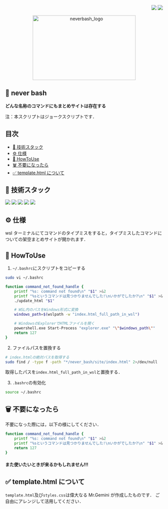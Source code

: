 <p align="right">
<img src="https://shields.io/badge/python-3.12.8-green.svg?labelColor=3670A0&logo=python&logoColor=ffdd54">
<img src="https://shields.io/badge/pyinstaller-6.15.0-green.svg?logo=python&logoColor=ffdd54">
</p>

<p align="center">
<img width="329" height="206" alt="neverbash_logo" src="https://github.com/user-attachments/assets/f16505f1-2b13-4618-a50f-2c9a7a8598bc" />
</p>

## 🤩 never bash

**どんな名称のコマンドにもまとめサイトは存在する**

注：本スクリプトはジョークスクリプトです．

## 目次

- [🔧 技術スタック](#-技術スタック)
- [⚙️ 仕様](#️-仕様)
- [🚀 HowToUse](#-howtouse)
- [🗑️ 不要になったら](#️-不要になったら)
- [✅ template.html について](#-templatehtmlについて)

## 🔧 技術スタック

<img src="https://shields.io/badge/python-3670A0.svg?logo=python&style=for-the-badge&logoColor=ffdd54">
<img src="https://shields.io/badge/html-f06529.svg?logo=html5&style=for-the-badge&logoColor=white">
<img src="https://shields.io/badge/css-36c.svg?logo=css&style=for-the-badge">

<img src="https://shields.io/badge/gemini-ffffff.svg?logo=googlegemini&style=for-the-badge&logoColor=blue">
<img src="https://shields.io/badge/wsl2-000000.svg?logo=linux&style=for-the-badge">

## ⚙️ 仕様

wsl ターミナルにてコマンドのタイプミスをすると，タイプミスしたコマンドについての架空まとめサイトが開かれます．

## 🚀 HowToUse

1. `~/.bashrc`にスクリプトをコピーする

```sh
sudo vi ~/.bashrc
```

```sh
function command_not_found_handle {
    printf "%s: command not found\n" "$1" >&2
    printf "%sというコマンドは見つかりませんでした!\nいかがでしたか?\n" "$1" >&2
    ./update_html "$1"

    # WSL内のパスをWindows形式に変換
    windows_path=$(wslpath -w "index.html_full_path_in_wsl")

    # WindowsのExplorerでHTMLファイルを開く
    powershell.exe Start-Process "explorer.exe" "\"$windows_path\""
    return 127
}
```

2. ファイルパスを置換する

```sh
# index.htmlの絶対パスを取得する
sudo find / -type f -path "*/never_bash/site/index.html" 2>/dev/null
```

取得したパスを`index.html_full_path_in_wsl`と置換する．

3. `.bashrc`の有効化

```sh
source ~/.bashrc
```

## 🗑️ 不要になったら

不要になった際には，以下の様にしてください．

```sh
function command_not_found_handle {
    printf "%s: command not found\n" "$1" >&2
    printf "%sというコマンドは見つかりませんでした!\nいかがでしたか?\n" "$1" >&2
    return 127
}
```

#### また使いたいときが来るかもしれません!!!

## ✅ template.html について

`template.html`及び`styles.css`は偉大なる Mr.Gemini が作成したものです．
ご自由にアレンジして活用してください．
